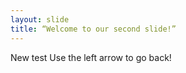 ```yaml
---
layout: slide
title: “Welcome to our second slide!”
---
```

New test
Use the left arrow to go back!
